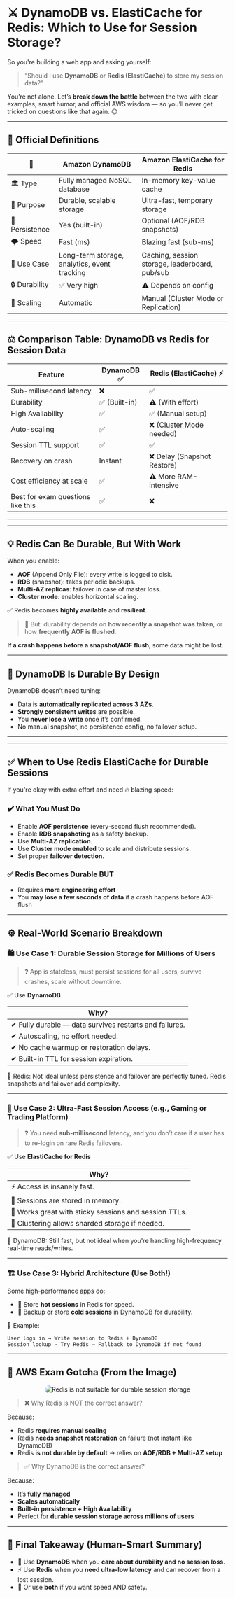 # ⚔️ DynamoDB vs. ElastiCache for Redis: Which to Use for Session Storage?

So you're building a web app and asking yourself:

> “Should I use **DynamoDB** or **Redis (ElastiCache)** to store my session data?”

You’re not alone. Let’s **break down the battle** between the two with clear examples, smart humor, and official AWS wisdom — so you’ll never get tricked on questions like that again. 😉

---

## 🧠 Official Definitions

| 🔸             | **Amazon DynamoDB**                          | **Amazon ElastiCache for Redis**               |
| -------------- | -------------------------------------------- | ---------------------------------------------- |
| 🏛️ Type        | Fully managed NoSQL database                 | In-memory key-value cache                      |
| 🧠 Purpose     | Durable, scalable storage                    | Ultra-fast, temporary storage                  |
| 🔁 Persistence | Yes (built-in)                               | Optional (AOF/RDB snapshots)                   |
| 🌩️ Speed       | Fast (ms)                                    | Blazing fast (sub-ms)                          |
| 🧰 Use Case    | Long-term storage, analytics, event tracking | Caching, session storage, leaderboard, pub/sub |
| 🔒 Durability  | ✅ Very high                                 | ⚠️ Depends on config                           |
| 🧬 Scaling     | Automatic                                    | Manual (Cluster Mode or Replication)           |

---

## ⚖️ Comparison Table: DynamoDB vs Redis for Session Data

| Feature                           | DynamoDB ✅   | Redis (ElastiCache) ⚡      |
| --------------------------------- | ------------- | --------------------------- |
| Sub-millisecond latency           | ❌            | ✅                          |
| Durability                        | ✅ (Built-in) | ⚠️ (With effort)            |
| High Availability                 | ✅            | ✅ (Manual setup)           |
| Auto-scaling                      | ✅            | ❌ (Cluster Mode needed)    |
| Session TTL support               | ✅            | ✅                          |
| Recovery on crash                 | Instant       | ❌ Delay (Snapshot Restore) |
| Cost efficiency at scale          | ✅            | ⚠️ More RAM-intensive       |
| Best for exam questions like this | ✅            | ❌                          |

---

---

## 💡 Redis **Can Be** Durable, But With Work

When you enable:

- **AOF** (Append Only File): every write is logged to disk.
- **RDB** (snapshot): takes periodic backups.
- **Multi-AZ replicas**: failover in case of master loss.
- **Cluster mode**: enables horizontal scaling.

✅ Redis becomes **highly available** and **resilient**.

> 🧠 But: durability depends on **how recently a snapshot was taken**, or how **frequently AOF is flushed**.

**If a crash happens before a snapshot/AOF flush**, some data might be lost.

---

## 🧪 DynamoDB Is Durable By Design

DynamoDB doesn’t need tuning:

- Data is **automatically replicated across 3 AZs**.
- **Strongly consistent writes** are possible.
- You **never lose a write** once it’s confirmed.
- No manual snapshot, no persistence config, no failover setup.

---

---

## ✅ When to Use Redis ElastiCache for Durable Sessions

If you're okay with extra effort and need 🔥 blazing speed:

### ✔️ What You Must Do

- Enable **AOF persistence** (every-second flush recommended).
- Enable **RDB snapshoting** as a safety backup.
- Use **Multi-AZ replication**.
- Use **Cluster mode enabled** to scale and distribute sessions.
- Set proper **failover detection**.

### ✅ Redis Becomes Durable BUT

- Requires **more engineering effort**
- You **may lose a few seconds of data** if a crash happens before AOF flush

---

## ⚙️ Real-World Scenario Breakdown

### 🛍 Use Case 1: **Durable Session Storage for Millions of Users**

> ❓ App is stateless, must persist sessions for all users, survive crashes, scale without downtime.

✅ Use **DynamoDB**

| Why?                                                   |
| ------------------------------------------------------ |
| ✔ Fully durable — data survives restarts and failures. |
| ✔ Autoscaling, no effort needed.                       |
| ✔ No cache warmup or restoration delays.               |
| ✔ Built-in TTL for session expiration.                 |

🚫 Redis: Not ideal unless persistence and failover are perfectly tuned. Redis snapshots and failover add complexity.

---

### 🧠 Use Case 2: **Ultra-Fast Session Access (e.g., Gaming or Trading Platform)**

> ❓ You need **sub-millisecond** latency, and you don’t care if a user has to re-login on rare Redis failovers.

✅ Use **ElastiCache for Redis**

| Why?                                                  |
| ----------------------------------------------------- |
| ⚡ Access is insanely fast.                           |
| 🧠 Sessions are stored in memory.                     |
| 🔁 Works great with sticky sessions and session TTLs. |
| 🔄 Clustering allows sharded storage if needed.       |

🚫 DynamoDB: Still fast, but not ideal when you're handling high-frequency real-time reads/writes.

---

### 🏗 Use Case 3: **Hybrid Architecture (Use Both!)**

Some high-performance apps do:

- 🔄 Store **hot sessions** in Redis for speed.
- 🔁 Backup or store **cold sessions** in DynamoDB for durability.

📌 Example:

```plaintext
User logs in → Write session to Redis + DynamoDB
Session lookup → Try Redis → Fallback to DynamoDB if not found
```

---

## 🧪 AWS Exam Gotcha (From the Image)

<div style="text-align: center;">
    <img src="images/redis-not-for-durable.png" style="border-radius: 10px;" alt="Redis is not suitable for durable session storage">
</div>

> ❌ Why Redis is NOT the correct answer?

Because:

- Redis **requires manual scaling**
- Redis **needs snapshot restoration** on failure (not instant like DynamoDB)
- Redis **is not durable by default** → relies on **AOF/RDB + Multi-AZ setup**

> ✅ Why DynamoDB is the correct answer?

Because:

- It’s **fully managed**
- **Scales automatically**
- **Built-in persistence + High Availability**
- Perfect for **durable session storage across millions of users**

---

## 🧠 Final Takeaway (Human-Smart Summary)

- 🔐 Use **DynamoDB** when you **care about durability and no session loss**.
- ⚡ Use **Redis** when you **need ultra-low latency** and can recover from a lost session.
- 🧬 Or use **both** if you want speed AND safety.
